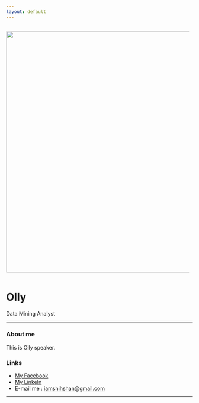 ```yaml
---
layout: default
---
```


<div class="clearfix" style="padding: 10px; padding-left: 0px">
<img src="https://scontent-tpe1-1.xx.fbcdn.net/v/t1.0-0/p206x206/10606610_10206043492430874_3061826101315022785_n.jpg?oh=5d3c7f579ce8b363db76ce95ecef9ae8&oe=58FA5DFF" width="650px" style="display: inline-block; margin-top: 5px;">
</div>

# Olly

Data Mining Analyst

- - -

### About me

This is Olly speaker. 

### Links

 * [My Facebook](https://www.facebook.com/shihshan.chen.9)
 * [My LinkeIn](https://www.linkedin.com/in/ollychen?trk=nav_responsive_tab_profile_pic)
 * E-mail me : iamshihshan@gmail.com

- - -
